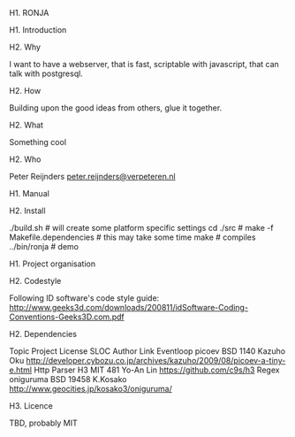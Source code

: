 H1. RONJA

H1. Introduction

H2. Why

I want to have a webserver, that is fast, scriptable with javascript, that can talk with postgresql.

H2. How

Building upon the good ideas from others, glue it together.

H2. What

Something cool

H2. Who

Peter Reijnders <peter.reijnders@verpeteren.nl>

H1. Manual

H2. Install

./build.sh						# will create some platform specific settings
cd ./src						#
make -f Makefile.dependencies	# this may take some time
make							# compiles
../bin/ronja					# demo


H1. Project organisation

H2. Codestyle

Following ID software's code style guide: http://www.geeks3d.com/downloads/200811/idSoftware-Coding-Conventions-Geeks3D.com.pdf

H2. Dependencies

Topic		Project		License		SLOC		Author			Link
Eventloop	picoev		BSD			 1140		Kazuho Oku		http://developer.cybozu.co.jp/archives/kazuho/2009/08/picoev-a-tiny-e.html
Http Parser	H3			MIT			  481		Yo-An Lin		https://github.com/c9s/h3
Regex		oniguruma	BSD			19458		K.Kosako		http://www.geocities.jp/kosako3/oniguruma/

H3. Licence

TBD, probably MIT


